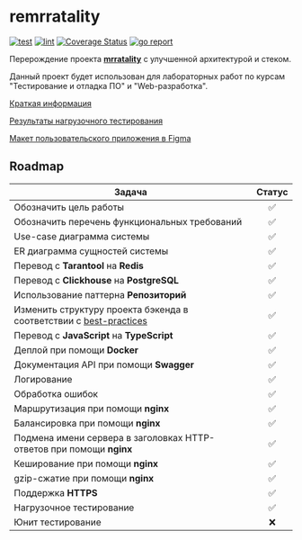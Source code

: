 # remrratality

[![test](https://github.com/hackfeed/remrratality/actions/workflows/test-backend.yml/badge.svg?branch=master)](https://github.com/hackfeed/remrratality/actions)
[![lint](https://github.com/hackfeed/remrratality/actions/workflows/lint-backend.yml/badge.svg?branch=master)](https://github.com/hackfeed/remrratality/actions)
[![Coverage Status](https://coveralls.io/repos/github/hackfeed/remrratality/badge.svg)](https://coveralls.io/github/hackfeed/remrratality)
[![go report](https://goreportcard.com/badge/github.com/hackfeed/remrratality)](https://goreportcard.com/report/github.com/hackfeed/remrratality)

Перерождение проекта [**mrratality**](https://github.com/hackfeed/mrratality) с улучшенной архитектурой и стеком.

Данный проект будет использован для лабораторных работ по курсам "Тестирование и отладка ПО" и "Web-разработка".

[Краткая информация](DOCS.md)

[Результаты нагрузочного тестирования](LOADTEST.md)

[Макет пользовательского приложения в Figma](https://www.figma.com/file/NnUDdhQ0q2RxURzjjXmPvT/remrratality)

## Roadmap

|Задача|Статус|
|-|:-:|
|Обозначить цель работы|✅|
|Обозначить перечень функциональных требований|✅|
|Use-case диаграмма системы|✅|
|ER диаграмма сущностей системы|✅|
|Перевод с **Tarantool** на **Redis**|✅|
|Перевод с **Clickhouse** на **PostgreSQL**|✅|
|Использование паттерна **Репозиторий**|✅|
|Изменить структуру проекта бэкенда в соответствии с [best-practices](https://github.com/golang-standards/project-layout)|✅|
|Перевод с **JavaScript** на **TypeScript**|✅|
|Деплой при помощи **Docker**|✅|
|Документация API при помощи **Swagger**|✅|
|Логирование|✅|
|Обработка ошибок|✅|
|Маршрутизация при помощи **nginx**|✅|
|Балансировка при помощи **nginx**|✅|
|Подмена имени сервера в заголовках HTTP-ответов при помощи **nginx**|✅|
|Кеширование при помощи **nginx**|✅|
|gzip-сжатие при помощи **nginx**|✅|
|Поддержка **HTTPS**|✅|
|Нагрузочное тестирование|✅|
|Юнит тестирование|❌|
